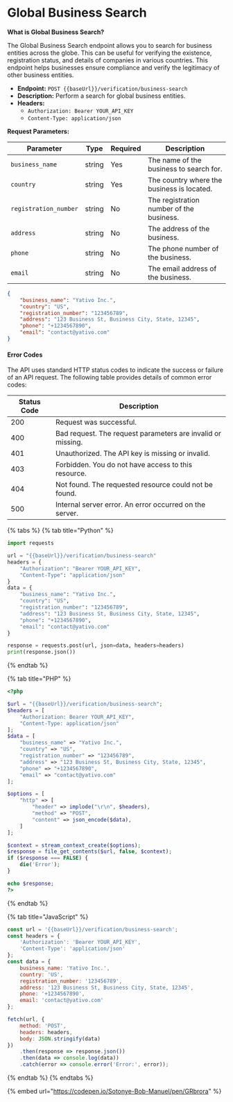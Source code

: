 # Global Business Search

**What is Global Business Search?**

The Global Business Search endpoint allows you to search for business entities across the globe. This can be useful for verifying the existence, registration status, and details of companies in various countries. This endpoint helps businesses ensure compliance and verify the legitimacy of other business entities.

* **Endpoint:** `POST {{baseUrl}}/verification/business-search`
* **Description:** Perform a search for global business entities.
* **Headers:**
  * `Authorization: Bearer YOUR_API_KEY`
  * `Content-Type: application/json`

**Request Parameters:**

| Parameter             | Type   | Required | Description                                |
| --------------------- | ------ | -------- | ------------------------------------------ |
| `business_name`       | string | Yes      | The name of the business to search for.    |
| `country`             | string | Yes      | The country where the business is located. |
| `registration_number` | string | No       | The registration number of the business.   |
| `address`             | string | No       | The address of the business.               |
| `phone`               | string | No       | The phone number of the business.          |
| `email`               | string | No       | The email address of the business.         |

```json
{
    "business_name": "Yativo Inc.",
    "country": "US",
    "registration_number": "123456789",
    "address": "123 Business St, Business City, State, 12345",
    "phone": "+1234567890",
    "email": "contact@yativo.com"
}
```

#### Error Codes

The API uses standard HTTP status codes to indicate the success or failure of an API request. The following table provides details of common error codes:

| Status Code | Description                                                 |
| ----------- | ----------------------------------------------------------- |
| 200         | Request was successful.                                     |
| 400         | Bad request. The request parameters are invalid or missing. |
| 401         | Unauthorized. The API key is missing or invalid.            |
| 403         | Forbidden. You do not have access to this resource.         |
| 404         | Not found. The requested resource could not be found.       |
| 500         | Internal server error. An error occurred on the server.     |



{% tabs %}
{% tab title="Python" %}
```python
import requests

url = "{{baseUrl}}/verification/business-search"
headers = {
    "Authorization": "Bearer YOUR_API_KEY",
    "Content-Type": "application/json"
}
data = {
    "business_name": "Yativo Inc.",
    "country": "US",
    "registration_number": "123456789",
    "address": "123 Business St, Business City, State, 12345",
    "phone": "+1234567890",
    "email": "contact@yativo.com"
}

response = requests.post(url, json=data, headers=headers)
print(response.json())
```
{% endtab %}

{% tab title="PHP" %}
```php
<?php

$url = "{{baseUrl}}/verification/business-search";
$headers = [
    "Authorization: Bearer YOUR_API_KEY",
    "Content-Type: application/json"
];
$data = [
    "business_name" => "Yativo Inc.",
    "country" => "US",
    "registration_number" => "123456789",
    "address" => "123 Business St, Business City, State, 12345",
    "phone" => "+1234567890",
    "email" => "contact@yativo.com"
];

$options = [
    "http" => [
        "header" => implode("\r\n", $headers),
        "method" => "POST",
        "content" => json_encode($data),
    ]
];

$context = stream_context_create($options);
$response = file_get_contents($url, false, $context);
if ($response === FALSE) {
    die('Error');
}

echo $response;
?>
```
{% endtab %}

{% tab title="JavaScript" %}
```javascript
const url = '{{baseUrl}}/verification/business-search';
const headers = {
    'Authorization': 'Bearer YOUR_API_KEY',
    'Content-Type': 'application/json'
};
const data = {
    business_name: 'Yativo Inc.',
    country: 'US',
    registration_number: '123456789',
    address: '123 Business St, Business City, State, 12345',
    phone: '+1234567890',
    email: 'contact@yativo.com'
};

fetch(url, {
    method: 'POST',
    headers: headers,
    body: JSON.stringify(data)
})
    .then(response => response.json())
    .then(data => console.log(data))
    .catch(error => console.error('Error:', error));
```
{% endtab %}
{% endtabs %}



{% embed url="https://codepen.io/Sotonye-Bob-Manuel/pen/GRbrora" %}
